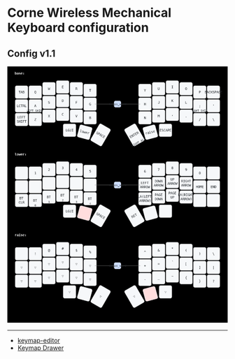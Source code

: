 # Corne Wireless Mechanical Keyboard configuration

## Config v1.1

![Keymaps](./assets/my_keymap.png)

---

- [keymap-editor](https://github.com/nickcoutsos/keymap-editor)
- [Keymap Drawer](https://keymap-drawer.streamlit.app/)
